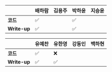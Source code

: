 |              | 배하람             | 김용주 | 박하윤 | 지승윤 |
| ------------ | ------------------ | ------ | ------ | ------ |
| **코드**     | :white_check_mark: |        |:white_check_mark: |        |
| **Write-up** | :white_check_mark: |        |:white_check_mark:|        |

|              | 유예찬 | 유한영 | 강동인 | 백하현 |
| ------------ | ------ | ------ | ------ | ------ |
| **코드**     |:white_check_mark:|:x:|        |        |
| **Write-up** |:white_check_mark:|:white_check_mark:|        |        |

